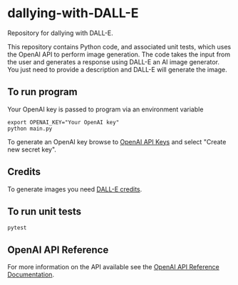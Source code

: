 # dallying-with-DALL-E

Repository for dallying with DALL-E.

 This repository contains Python code, and associated unit tests, which uses the OpenAI API to perform image generation. The code takes the input from the user and generates a response using DALL-E an AI image generator. You just need to provide a description and DALL-E will generate the image.

## To run program

Your OpenAI key is passed to program via an environment variable

```shell
export OPENAI_KEY="Your OpenAI key"
python main.py
```

To generate an OpenAI key browse to [OpenAI API Keys](https://platform.openai.com/account/api-keys) and select "Create new secret key".

## Credits

To generate images you need [DALL-E credits](https://help.openai.com/en/articles/6399305-how-dall-e-credits-work).

## To run unit tests

```shell
pytest
```

## OpenAI API Reference

For more information on the API available see the [OpenAI API Reference Documentation](https://platform.openai.com/docs/api-reference).

